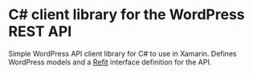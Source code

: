 # C# client library for the WordPress REST API

Simple WordPress API client library for C# to use in Xamarin. Defines WordPress models and a [Refit](https://github.com/paulcbetts/refit) interface definition for the API.